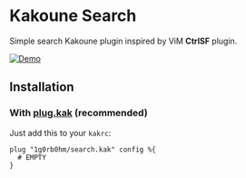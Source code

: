 # Kakoune Search

Simple search Kakoune plugin inspired by ViM **CtrlSF** plugin.

[![Demo](https://raw.githubusercontent.com/1g0rb0hm/search.kak/master/assets/kak-search-demo.gif)](https://raw.githubusercontent.com/1g0rb0hm/search.kak/master/assets/kak-search-demo.gif)

## Installation

### With [plug.kak](https://github.com/andreyorst/plug.kak) (recommended)

Just add this to your `kakrc`:
```
plug "1g0rb0hm/search.kak" config %{
  # EMPTY
}
```
